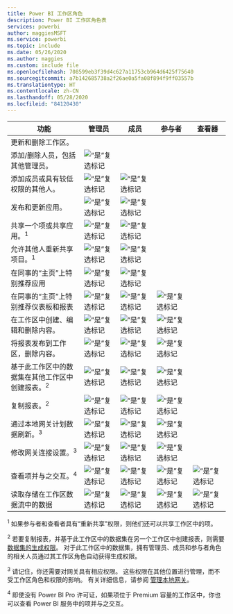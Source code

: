 ```yaml
---
title: Power BI 工作区角色
description: Power BI 工作区角色表
services: powerbi
author: maggiesMSFT
ms.service: powerbi
ms.topic: include
ms.date: 05/26/2020
ms.author: maggies
ms.custom: include file
ms.openlocfilehash: 708599eb3f39d4c627a11753cb964d6425f75640
ms.sourcegitcommit: a7b142685738a2f26ae0a5fa08f894f9ff03557b
ms.translationtype: HT
ms.contentlocale: zh-CN
ms.lasthandoff: 05/28/2020
ms.locfileid: "84120430"
---
```

|功能   | 管理员  | 成员  | 参与者  | 查看器 |
|---|---|---|---|---|
| 更新和删除工作区。  |  |   |   |   | 
| 添加/删除人员，包括其他管理员。  |  ![“是”复选标记](media/power-bi-workspace-roles-table/green-checkmark.png) |   |   |   |
| 添加成员或具有较低权限的其他人。  |  ![“是”复选标记](media/power-bi-workspace-roles-table/green-checkmark.png) | ![“是”复选标记](media/power-bi-workspace-roles-table/green-checkmark.png)  |   |   |
| 发布和更新应用。 |  ![“是”复选标记](media/power-bi-workspace-roles-table/green-checkmark.png) | ![“是”复选标记](media/power-bi-workspace-roles-table/green-checkmark.png)  |   |   |
| 共享一个项或共享应用。<sup>1</sup> |  ![“是”复选标记](media/power-bi-workspace-roles-table/green-checkmark.png) | ![“是”复选标记](media/power-bi-workspace-roles-table/green-checkmark.png)  |   |   |
| 允许其他人重新共享项目。<sup>1</sup> |  ![“是”复选标记](media/power-bi-workspace-roles-table/green-checkmark.png) | ![“是”复选标记](media/power-bi-workspace-roles-table/green-checkmark.png)  |   |   |
| 在同事的“主页”上特别推荐应用 |  ![“是”复选标记](media/power-bi-workspace-roles-table/green-checkmark.png) | ![“是”复选标记](media/power-bi-workspace-roles-table/green-checkmark.png)  |   |   |
| 在同事的“主页”上特别推荐仪表板和报表 |  ![“是”复选标记](media/power-bi-workspace-roles-table/green-checkmark.png) | ![“是”复选标记](media/power-bi-workspace-roles-table/green-checkmark.png)  | ![“是”复选标记](media/power-bi-workspace-roles-table/green-checkmark.png) |   |
| 在工作区中创建、编辑和删除内容。  |  ![“是”复选标记](media/power-bi-workspace-roles-table/green-checkmark.png) | ![“是”复选标记](media/power-bi-workspace-roles-table/green-checkmark.png)  | ![“是”复选标记](media/power-bi-workspace-roles-table/green-checkmark.png)  |   |
| 将报表发布到工作区，删除内容。  |  ![“是”复选标记](media/power-bi-workspace-roles-table/green-checkmark.png) | ![“是”复选标记](media/power-bi-workspace-roles-table/green-checkmark.png)  | ![“是”复选标记](media/power-bi-workspace-roles-table/green-checkmark.png)  |   |
| 基于此工作区中的数据集在其他工作区中创建报表。<sup>2</sup> |  ![“是”复选标记](media/power-bi-workspace-roles-table/green-checkmark.png) | ![“是”复选标记](media/power-bi-workspace-roles-table/green-checkmark.png)  | ![“是”复选标记](media/power-bi-workspace-roles-table/green-checkmark.png)  |   |
| 复制报表。<sup>2</sup> | ![“是”复选标记](media/power-bi-workspace-roles-table/green-checkmark.png) | ![“是”复选标记](media/power-bi-workspace-roles-table/green-checkmark.png) | ![“是”复选标记](media/power-bi-workspace-roles-table/green-checkmark.png) |  |
| 通过本地网关计划数据刷新。<sup>3</sup> | ![“是”复选标记](media/power-bi-workspace-roles-table/green-checkmark.png) | ![“是”复选标记](media/power-bi-workspace-roles-table/green-checkmark.png) | ![“是”复选标记](media/power-bi-workspace-roles-table/green-checkmark.png) |  |
| 修改网关连接设置。<sup>3</sup> | ![“是”复选标记](media/power-bi-workspace-roles-table/green-checkmark.png) | ![“是”复选标记](media/power-bi-workspace-roles-table/green-checkmark.png) | ![“是”复选标记](media/power-bi-workspace-roles-table/green-checkmark.png) |  |
| 查看项并与之交互。<sup>4</sup> |  ![“是”复选标记](media/power-bi-workspace-roles-table/green-checkmark.png) | ![“是”复选标记](media/power-bi-workspace-roles-table/green-checkmark.png)  | ![“是”复选标记](media/power-bi-workspace-roles-table/green-checkmark.png)  | ![“是”复选标记](media/power-bi-workspace-roles-table/green-checkmark.png)  |
| 读取存储在工作区数据流中的数据 | ![“是”复选标记](media/power-bi-workspace-roles-table/green-checkmark.png) | ![“是”复选标记](media/power-bi-workspace-roles-table/green-checkmark.png) | ![“是”复选标记](media/power-bi-workspace-roles-table/green-checkmark.png) | ![“是”复选标记](media/power-bi-workspace-roles-table/green-checkmark.png) |

<sup>1</sup> 如果参与者和查看者具有“重新共享”权限，则他们还可以共享工作区中的项。

<sup>2</sup> 若要复制报表，并基于此工作区中的数据集在另一个工作区中创建报表，则需要[数据集的生成权限](../connect-data/service-datasets-build-permissions.md)。 对于此工作区中的数据集，拥有管理员、成员和参与者角色的相关人员通过其工作区角色自动获得生成权限。

<sup>3</sup> 请记住，你还需要对网关具有相应权限。 这些权限在其他位置进行管理，而不受工作区角色和权限的影响。 有关详细信息，请参阅 [管理本地网关](https://docs.microsoft.com/data-integration/gateway/service-gateway-manage)。

<sup>4</sup> 即使没有 Power BI Pro 许可证，如果项位于 Premium 容量的工作区中，你也可以查看 Power BI 服务中的项并与之交互。

